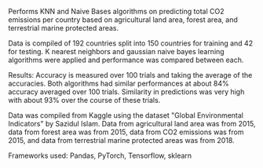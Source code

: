 Performs KNN and Naive Bases algorithms on predicting total CO2 emissions per country based on agricultural land area, forest area, and terrestrial marine protected areas. 

Data is compiled of 192 countries split into 150 countries for training and 42 for testing.
K nearest neighbors and gaussian naive bayes learning algorithms were applied and performance was compared between each.

Results: Accuracy is measured over 100 trials and taking the average of the accuracies. 
Both algorithms had similar performances at about 84% accuracy averaged over 100 trials. Similarity in predictions was very high with about 93% over the course of these trials. 

Data was compiled from Kaggle using the dataset "Global Environmental Indicators" by Sazidul Islam.
Data from agricultural land area was from 2015, data from forest area was from 2015, data from CO2 emissions was from 2015, and data from terrestrial marine protected areas was from 2018.

Frameworks used: Pandas, PyTorch, Tensorflow, sklearn